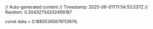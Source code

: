// Auto-generated content
// Timestamp: 2025-06-01T11:54:53.537Z
// Random: 0.30432754202406187

const data = 0.18855395678112674;